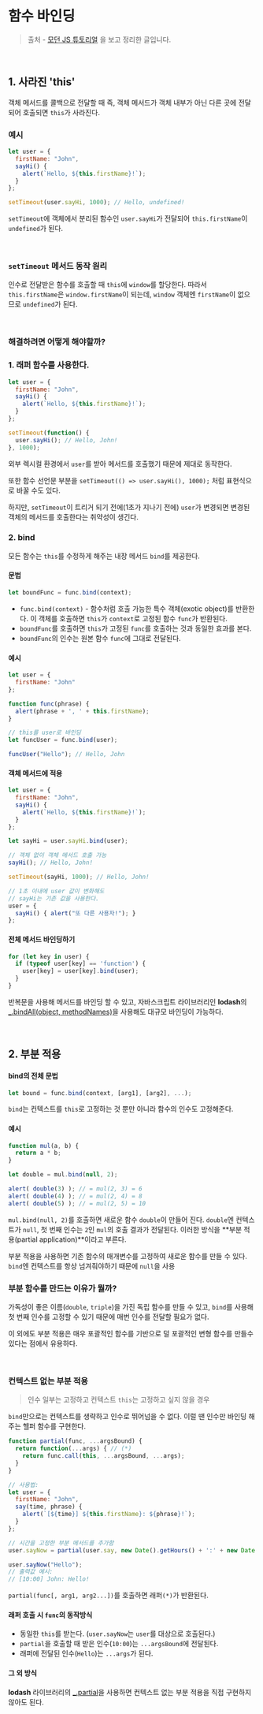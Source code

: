 # 함수 바인딩



> 출처 - [모던 JS 튜토리얼](****https://ko.javascript.info/****) 을 보고 정리한 글입니다.



<br>



## 1. 사라진 'this'

객체 메서드를 콜백으로 전달할 때 즉, 객체 메서드가 객체 내부가 아닌 다른 곳에 전달되어 호출되면 `this`가 사라진다.

### 예시

```javascript
let user = {
  firstName: "John",
  sayHi() {
    alert(`Hello, ${this.firstName}!`);
  }
};

setTimeout(user.sayHi, 1000); // Hello, undefined!
```

`setTimeout`에 객체에서 분리된 함수인 `user.sayHi`가 전달되어 `this.firstName`이 `undefined`가 된다.

<br>

### `setTimeout` 메서드 동작 원리

인수로 전달받은 함수를 호출할 때 `this`에 `window`를 할당한다. 따라서 `this.firstName`은 `window.firstName`이 되는데, `window` 객체엔 `firstName`이 없으므로 `undefined`가 된다.

<br>

### 해결하려면 어떻게 해야할까?

### 1. 래퍼 함수를 사용한다.

```javascript
let user = {
  firstName: "John",
  sayHi() {
    alert(`Hello, ${this.firstName}!`);
  }
};

setTimeout(function() {
  user.sayHi(); // Hello, John!
}, 1000);
```

외부 렉시컬 환경에서 `user`를 받아 메서드를 호출했기 때문에 제대로 동작한다.

또한 함수 선언문 부분을 `setTimeout(() => user.sayHi(), 1000);` 처럼 표현식으로 바꿀 수도 있다.

하지만, `setTimeout`이 트리거 되기 전에(1초가 지나기 전에) `user`가 변경되면 변경된 객체의 메서드를 호출한다는 취약성이 생긴다.

### 2. bind

모든 함수는 `this`를 수정하게 해주는 내장 메서드 `bind`를 제공한다.

#### 문법

```javascript
let boundFunc = func.bind(context);
```

- `func.bind(context)` - 함수처럼 호출 가능한 특수 객체(exotic object)를 반환한다. 이 객체를 호출하면 `this`가 `context`로 고정된 함수 `func`가 반환된다.
- `boundFunc`를 호출하면 `this`가 고정된 `func`를 호출하는 것과 동일한 효과를 본다.
- `boundFunc`의 인수는 원본 함수 `func`에 그대로 전달된다.

#### 예시

```javascript
let user = {
  firstName: "John"
};

function func(phrase) {
  alert(phrase + ', ' + this.firstName);
}

// this를 user로 바인딩
let funcUser = func.bind(user);

funcUser("Hello"); // Hello, John 
```

#### 객체 메서드에 적용

```javascript
let user = {
  firstName: "John",
  sayHi() {
    alert(`Hello, ${this.firstName}!`);
  }
};

let sayHi = user.sayHi.bind(user);

// 객체 없이 객체 메서드 호출 가능
sayHi(); // Hello, John!

setTimeout(sayHi, 1000); // Hello, John!

// 1초 이내에 user 값이 변화해도
// sayHi는 기존 값을 사용한다.
user = {
  sayHi() { alert("또 다른 사용자!"); }
};
```

#### 전체 메서드 바인딩하기

```javascript
for (let key in user) {
  if (typeof user[key] == 'function') {
    user[key] = user[key].bind(user);
  }
}
```

반복문을 사용해 메서드를 바인딩 할 수 있고, 자바스크립트 라이브러리인 **lodash**의 [_.bindAll(object, methodNames)](http://lodash.com/docs#bindAll)을 사용해도 대규모 바인딩이 가능하다.

<br>

## 2. 부분 적용

#### bind의 전체 문법

```javascript
let bound = func.bind(context, [arg1], [arg2], ...);
```

`bind`는 컨텍스트를 `this`로 고정하는 것 뿐만 아니라 함수의 인수도 고정해준다.

#### 예시

```javascript
function mul(a, b) {
  return a * b;
}

let double = mul.bind(null, 2);

alert( double(3) ); // = mul(2, 3) = 6
alert( double(4) ); // = mul(2, 4) = 8
alert( double(5) ); // = mul(2, 5) = 10
```

`mul.bind(null, 2)`를 호출하면 새로운 함수 `double`이 만들어 진다. `double`엔 컨텍스트가 `null`, 첫 번째 인수는 `2`인 `mul`의 호출 결과가 전달된다. 이러한 방식을 **부분 적용(partial application)**이라고 부른다.

부분 적용을 사용하면 기존 함수의 매개변수를 고정하여 새로운 함수를 만들 수 있다. `bind`엔 컨텍스트를 항상 넘겨줘야하기 때문에 `null`을 사용

### 부분 함수를 만드는 이유가 뭘까?

가독성이 좋은 이름(`double`, `triple`)을 가진 독립 함수를 만들 수 있고, `bind`를 사용해 첫 번째 인수를 고정할 수 있기 때문에 매번 인수를 전달할 필요가 없다.

이 외에도 부분 적용은 매우 포괄적인 함수를 기반으로 덜 포괄적인 변형 함수를 만들수 있다는 점에서 유용하다.

<br>

### 컨텍스트 없는 부분 적용

> 인수 일부는 고정하고 컨텍스트 `this`는 고정하고 싶지 않을 경우

`bind`만으로는 컨텍스트를 생략하고 인수로 뛰어넘을 수 없다. 이럴 땐 인수만 바인딩 해주는 헬퍼 함수를 구현한다.

```javascript
function partial(func, ...argsBound) {
  return function(...args) { // (*)
    return func.call(this, ...argsBound, ...args);
  }
}

// 사용법:
let user = {
  firstName: "John",
  say(time, phrase) {
    alert(`[${time}] ${this.firstName}: ${phrase}!`);
  }
};

// 시간을 고정한 부분 메서드를 추가함
user.sayNow = partial(user.say, new Date().getHours() + ':' + new Date().getMinutes());

user.sayNow("Hello");
// 출력값 예시:
// [10:00] John: Hello!
```

`partial(func[, arg1, arg2...])`를 호출하면 래퍼`(*)`가 반환된다.

#### 래퍼 호출 시 `func`의 동작방식

- 동일한 `this`를 받는다. (`user.sayNow`는 `user`를 대상으로 호출된다.)
- `partial`을 호출할 때 받은 인수(`10:00`)는 `...argsBound`에 전달된다.
- 래퍼에 전달된 인수(`Hello`)는 `...args`가 된다.

#### 그 외 방식

**lodash** 라이브러리의 [_.partial](https://lodash.com/docs#partial)을 사용하면 컨텍스트 없는 부분 적용을 직접 구현하지 않아도 된다.

